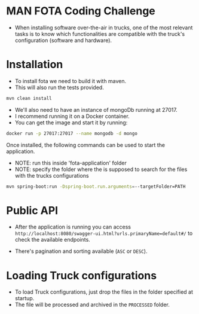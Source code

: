 # MAN FOTA Coding Challenge
* When installing software over-the-air in trucks, one of the most relevant tasks is to know which functionalities are compatible with the truck's configuration (software and hardware).

# Installation
* To install fota we need to build it with maven.
* This will also run the tests provided.

```bash
mvn clean install
```

* We'll also need to have an instance of mongoDb running at 27017.
* I recommend running it on a Docker container. 
* You can get the image and start it by running:
```bash
docker run -p 27017:27017 --name mongodb -d mongo
```

Once installed, the following commands can be used to start the application.
* NOTE: run this inside 'fota-application' folder
* NOTE: specify the folder where the is supposed to search for the files with the trucks configurations

```bash
mvn spring-boot:run -Dspring-boot.run.arguments=--targetFolder=PATH
```

# Public API
* After the application is running you can access 
``http://localhost:8080/swagger-ui.html?urls.primaryName=default#/``
to check the available endpoints.

* There's pagination and sorting available (``ASC`` or ``DESC``).

# Loading Truck configurations
* To load Truck configurations, just drop the files in the folder specified at startup.
* The file will be processed and archived in the ``PROCESSED`` folder. 
